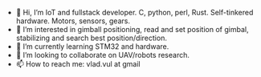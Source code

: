 - 👋 Hi, I’m IoT and fullstack developer. C, python, perl, Rust. Self-tinkered hardware. Motors, sensors, gears.
- 👀 I’m interested in gimball positioning, read and set position of gimbal, stabilizing and search best position/direction.
- 🌱 I’m currently learning STM32 and hardware.
- 💞️ I’m looking to collaborate on UAV/robots research.
- 📫 How to reach me: vlad.vul at gmail

<!---
steccom/steccom is a ✨ special ✨ repository because its `README.md` (this file) appears on your GitHub profile.
You can click the Preview link to take a look at your changes.
--->
